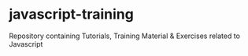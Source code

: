 # javascript-training
Repository containing Tutorials, Training Material &amp; Exercises related to Javascript
